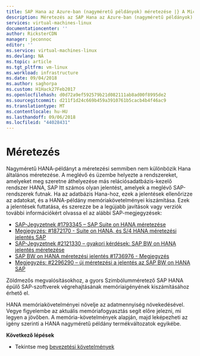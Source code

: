 ```yaml
---
title: SAP Hana az Azure-ban (nagyméretű példányok) méretezése |} A Microsoft Docs
description: Méretezés az SAP Hana az Azure-ban (nagyméretű példányok).
services: virtual-machines-linux
documentationcenter: ''
author: RicksterCDN
manager: jeconnoc
editor: ''
ms.service: virtual-machines-linux
ms.devlang: NA
ms.topic: article
ms.tgt_pltfrm: vm-linux
ms.workload: infrastructure
ms.date: 09/04/2018
ms.author: saghorpa
ms.custom: H1Hack27Feb2017
ms.openlocfilehash: d0d72a9ef592579b21d082111ab8ad00f8995de2
ms.sourcegitcommit: d211f1d24c669b459a3910761b5cacb4b4f46ac9
ms.translationtype: MT
ms.contentlocale: hu-HU
ms.lasthandoff: 09/06/2018
ms.locfileid: "44028431"
---
```

# <a name="sizing"></a>Méretezés

Nagyméretű HANA-példányt a méretezési semmiben nem különbözik Hana általános méretezése. A meglévő és üzembe helyezte a rendszereket, amelyeket meg szeretne áthelyezése más relációsadatbázis-kezelő rendszer HANA, SAP Itt számos olyan jelentést, amelyek a meglévő SAP-rendszerek futnak. Ha az adatbázis Hana-hoz, ezek a jelentések ellenőrizze az adatokat, és a HANA-példány memóriakövetelményei kiszámítása. Ezek a jelentések futtatása, és szerezze be a legújabb javítások vagy verziók további információkért olvassa el az alábbi SAP-megjegyzések:

- [SAP-Jegyzetnek #1793345 – SAP Suite on HANA méretezése](https://launchpad.support.sap.com/#/notes/1793345)
- [Megjegyzés: #1872170 - Suite on HANA, és S/4 HANA méretezési jelentés SAP](https://launchpad.support.sap.com/#/notes/1872170)
- [SAP-Jegyzetnek #2121330 – gyakori kérdések: SAP BW on HANA jelentés méretezése](https://launchpad.support.sap.com/#/notes/2121330)
- [SAP BW on HANA méretezési jelentés #1736976 - Megjegyzés](https://launchpad.support.sap.com/#/notes/1736976)
- [Megjegyzés: #2296290 – új méretezési a jelentés az SAP BW on HANA SAP](https://launchpad.support.sap.com/#/notes/2296290)

Zöldmezős megvalósításokhoz, a gyors Szimbólumméretező SAP HANA épülő SAP-szoftverek végrehajtásának memóriaigényének kiszámításához érhető el.

HANA memóriakövetelményei növelje az adatmennyiség növekedésével. Vegye figyelembe az aktuális memóriafogyasztás segít előre jelezni, mi legyen a jövőben. A memória-követelmények alapján, majd leképezheti az igény szerinti a HANA nagyméretű példány termékváltozatok egyikébe.

**Következő lépések**
- Tekintse meg [bevezetési követelmények](hana-onboarding-requirements.md)